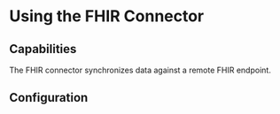 # Using the FHIR Connector

## Capabilities
The FHIR connector synchronizes data against a remote FHIR endpoint.

## Configuration